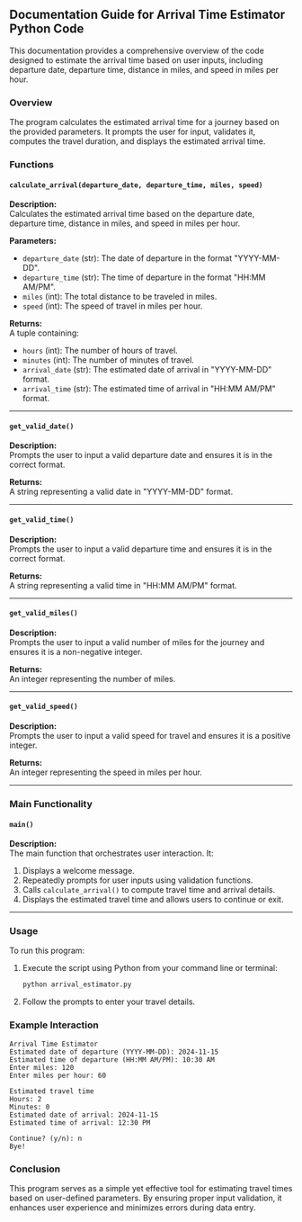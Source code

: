 ## Documentation Guide for Arrival Time Estimator Python Code

This documentation provides a comprehensive overview of the code designed to estimate the arrival time based on user inputs, including departure date, departure time, distance in miles, and speed in miles per hour.

### Overview

The program calculates the estimated arrival time for a journey based on the provided parameters. It prompts the user for input, validates it, computes the travel duration, and displays the estimated arrival time.

### Functions

#### `calculate_arrival(departure_date, departure_time, miles, speed)`

**Description:**  
Calculates the estimated arrival time based on the departure date, departure time, distance in miles, and speed in miles per hour.

**Parameters:**
- `departure_date` (str): The date of departure in the format "YYYY-MM-DD".
- `departure_time` (str): The time of departure in the format "HH:MM AM/PM".
- `miles` (int): The total distance to be traveled in miles.
- `speed` (int): The speed of travel in miles per hour.

**Returns:**  
A tuple containing:
- `hours` (int): The number of hours of travel.
- `minutes` (int): The number of minutes of travel.
- `arrival_date` (str): The estimated date of arrival in "YYYY-MM-DD" format.
- `arrival_time` (str): The estimated time of arrival in "HH:MM AM/PM" format.

---

#### `get_valid_date()`

**Description:**  
Prompts the user to input a valid departure date and ensures it is in the correct format.

**Returns:**  
A string representing a valid date in "YYYY-MM-DD" format.

---

#### `get_valid_time()`

**Description:**  
Prompts the user to input a valid departure time and ensures it is in the correct format.

**Returns:**  
A string representing a valid time in "HH:MM AM/PM" format.

---

#### `get_valid_miles()`

**Description:**  
Prompts the user to input a valid number of miles for the journey and ensures it is a non-negative integer.

**Returns:**  
An integer representing the number of miles.

---

#### `get_valid_speed()`

**Description:**  
Prompts the user to input a valid speed for travel and ensures it is a positive integer.

**Returns:**  
An integer representing the speed in miles per hour.

---

### Main Functionality

#### `main()`

**Description:**  
The main function that orchestrates user interaction. It:
1. Displays a welcome message.
2. Repeatedly prompts for user inputs using validation functions.
3. Calls `calculate_arrival()` to compute travel time and arrival details.
4. Displays the estimated travel time and allows users to continue or exit.

---

### Usage

To run this program:

1. Execute the script using Python from your command line or terminal:
   ```bash
   python arrival_estimator.py
   ```
2. Follow the prompts to enter your travel details.

### Example Interaction

```
Arrival Time Estimator
Estimated date of departure (YYYY-MM-DD): 2024-11-15
Estimated time of departure (HH:MM AM/PM): 10:30 AM
Enter miles: 120
Enter miles per hour: 60

Estimated travel time
Hours: 2
Minutes: 0
Estimated date of arrival: 2024-11-15
Estimated time of arrival: 12:30 PM

Continue? (y/n): n
Bye!
```

### Conclusion

This program serves as a simple yet effective tool for estimating travel times based on 
user-defined parameters. By ensuring proper input validation, it enhances user experience 
and minimizes errors during data entry.